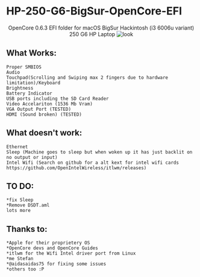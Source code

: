 # HP-250-G6-BigSur-OpenCore-EFI


<p align="center">
 OpenCore 0.6.3 EFI folder for macOS BigSur Hackintosh (i3 6006u variant) 250 G6 HP Laptop
<img src="https://i.imgur.com/C5WJG3W.png" alt="look">
</p>

## What Works:
```
Proper SMBIOS
Audio
Touchpad(Scrolling and Swiping max 2 fingers due to hardware limitation)/Keyboard
Brightness
Battery Indicator
USB ports including the SD Card Reader
Video Accelariton (1536 Mb Vram)
VGA Output Port (TESTED)
HDMI (Sound broken) (TESTED)

```
## What doesn't work:
```
Ethernet
Sleep (Machine goes to sleep but when woken up it has just backlit on no output or input)
Intel Wifi (Search on github for a alt kext for intel wifi cards https://github.com/OpenIntelWireless/itlwm/releases)

```

## TO DO:
```
*fix Sleep
*Remove DSDT.aml
lots more 
```

## Thanks to:
```
*Apple for their proprietery OS
*OpenCore devs and OpenCore Guides
*itlwm for the Wifi Intel driver port from Linux
*me Stefan
*@aidasaidas75 for fixing some issues
*others too :P
```
